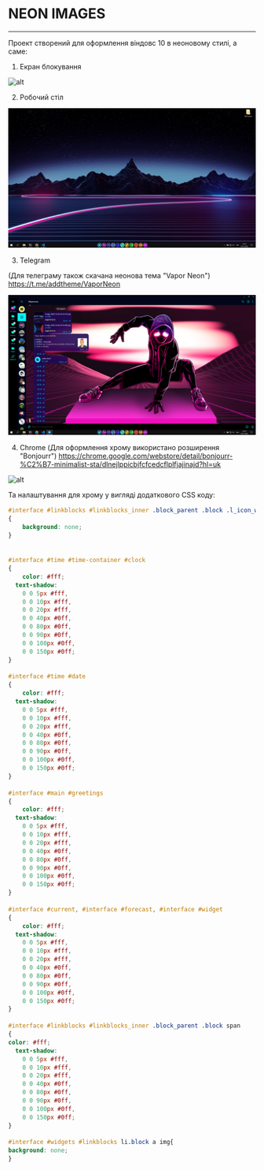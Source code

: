 # NEON IMAGES

---

Проект створений для оформлення віндовс 10 в неоновому стилі, а саме:
1. Екран блокування

![alt](readme/block.png "block")

2. Робочий стіл

![alt](readme/desctop.png "desk")

3. Telegram

(Для телеграму також скачана неонова тема "Vapor Neon")
https://t.me/addtheme/VaporNeon

![alt](readme/telega.png "Telegram")

4. Chrome
(Для оформлення хрому використано розширення "Bonjourr")
https://chrome.google.com/webstore/detail/bonjourr-%C2%B7-minimalist-sta/dlnejlppicbjfcfcedcflplfjajinajd?hl=uk

![alt](readme/chrome.png "Chrome")

Та налаштування для хрому у вигляді додаткового CSS коду:

```css
#interface #linkblocks #linkblocks_inner .block_parent .block .l_icon_wrap 
{ 
    background: none; 
}


#interface #time #time-container #clock
{
    color: #fff;
  text-shadow:
    0 0 5px #fff,
    0 0 10px #fff,
    0 0 20px #fff,
    0 0 40px #0ff,
    0 0 80px #0ff,
    0 0 90px #0ff,
    0 0 100px #0ff,
    0 0 150px #0ff;
}

#interface #time #date
{
    color: #fff;
  text-shadow:
    0 0 5px #fff,
    0 0 10px #fff,
    0 0 20px #fff,
    0 0 40px #0ff,
    0 0 80px #0ff,
    0 0 90px #0ff,
    0 0 100px #0ff,
    0 0 150px #0ff;
}

#interface #main #greetings
{
    color: #fff;
  text-shadow:
    0 0 5px #fff,
    0 0 10px #fff,
    0 0 20px #fff,
    0 0 40px #0ff,
    0 0 80px #0ff,
    0 0 90px #0ff,
    0 0 100px #0ff,
    0 0 150px #0ff;
}

#interface #current, #interface #forecast, #interface #widget
{
    color: #fff;
  text-shadow:
    0 0 5px #fff,
    0 0 10px #fff,
    0 0 20px #fff,
    0 0 40px #0ff,
    0 0 80px #0ff,
    0 0 90px #0ff,
    0 0 100px #0ff,
    0 0 150px #0ff;
}

#interface #linkblocks #linkblocks_inner .block_parent .block span
{
color: #fff;
  text-shadow:
    0 0 5px #fff,
    0 0 10px #fff,
    0 0 20px #fff,
    0 0 40px #0ff,
    0 0 80px #0ff,
    0 0 90px #0ff,
    0 0 100px #0ff,
    0 0 150px #0ff;
}

#interface #widgets #linkblocks li.block a img{
background: none;
}
```